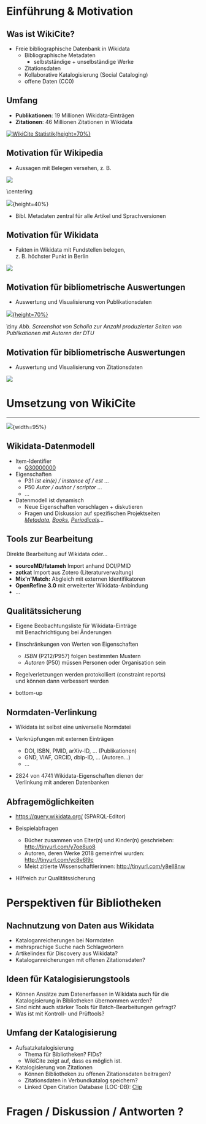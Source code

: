 # Einführung & Motivation

## Was ist WikiCite?

* Freie bibliographische Datenbank in Wikidata
    * Bibliographische Metadaten
      * selbstständige + unselbständige Werke
    * Zitationsdaten
    * Kollaborative Katalogisierung (Social Cataloging)
    * offene Daten (CC0)


## Umfang

* **Publikationen**: 19 Millionen Wikidata-Einträgen
* **Zitationen**: 46 Millionen Zitationen in Wikidata

<!--2,3 Mio Medieneinheiten UB Mannheim-->
<!--BASE hat 127 Mio-->

<!--39% von Wikidata-Einträgen insgesamt sind Publikationen, 10% aller Aussagen in Wikidata sind Zitationen -->

[![WikiCite Statistik](img/wikicite-stats-annotated.png){height=70%}](http://wikicite.org/statistics.html)


## Motivation für Wikipedia

* Aussagen mit Belegen versehen, z. B.

![](img/Wikipedia-Belege.png)

\centering

![](img/Wikipedia-Belege-Fussnoten.png){height=40%}

* Bibl. Metadaten zentral für alle Artikel und Sprachversionen


## Motivation für Wikidata

* Fakten in Wikidata mit Fundstellen belegen,\
z.&nbsp;B. höchster Punkt in Berlin

[![](img/fundstelle-wikidata-berlin.jpg)](https://www.wikidata.org/wiki/Q64#P610)


<!--
## Motivation für bibliometrische Auswertungen

* Auswertung und Visualisierung von Zitationsdaten

[![](img/Scholia-Koautorengraph-Zika-Korpus.jpg)](https://tools.wmflabs.org/scholia/topic/Q202864#Co-author%20graph)

-->

## Motivation für bibliometrische Auswertungen

* Auswertung und Visualisierung von Publikationsdaten

[![](img/scholia-organization-example.png){height=70%}](https://tools.wmflabs.org/scholia/organization/Q1269766#Page%20production)

\tiny _Abb. Screenshot von Scholia zur Anzahl produzierter Seiten von Publikationen mit Autoren der DTU_


## Motivation für bibliometrische Auswertungen

* Auswertung und Visualisierung von Zitationsdaten

[![](img/scholia-citation-graph.png)](https://tools.wmflabs.org/scholia/work/Q24314690)


# Umsetzung von WikiCite

---

![](img/wikicite-annotated-item-de.png){width=95%}


## Wikidata-Datenmodell

* Item-Identifier 
    - [Q30000000](http://www.wikidata.org/entity/Q30000000)
* Eigenschaften
    - P31 *ist ein(e) / instance of / est ...*
    - P50 *Autor / author / scriptor ...*
    - ...
* Datenmodell ist dynamisch
    * Neue Eigenschaften vorschlagen + diskutieren
    * Fragen und Diskussion auf spezifischen Projektseiten\
      *[Metadata](https://www.wikidata.org/wiki/Wikidata:WikiProject_Source_MetaData),
      [Books](https://www.wikidata.org/wiki/Wikidata:WikiProject_Books),
      [Periodicals](https://www.wikidata.org/wiki/Wikidata:WikiProject_Periodicals)...*


## Tools zur Bearbeitung

Direkte Bearbeitung auf Wikidata oder...

* **sourceMD/fatameh** Import anhand DOI/PMID
* **zotkat** Import aus Zotero (Literaturverwaltung)
* **Mix'n'Match:** Abgleich mit externen Identifikatoren
* **OpenRefine 3.0** mit erweiterter Wikidata-Anbindung
* ...


## Qualitätssicherung

* Eigene Beobachtungsliste für Wikidata-Einträge\
  mit Benachrichtigung bei Änderungen

* Einschränkungen von Werten von Eigenschaften
    * *ISBN* (P212/P957) folgen bestimmten Mustern
    * *Autoren* (P50) müssen Personen oder Organisation sein

* Regelverletzungen werden protokolliert (constraint reports)\
  und können dann verbessert werden

* bottom-up


## Normdaten-Verlinkung 

* Wikidata ist selbst eine universelle Normdatei

* Verknüpfungen mit externen Einträgen
    * DOI, ISBN, PMID, arXiv-ID, ... (Publikationen)
    * GND, VIAF, ORCID, dblp-ID, ... (Autoren...)
    * ...

* 2824 von 4741 Wikidata-Eigenschaften dienen der\
  Verlinkung mit anderen Datenbanken


## Abfragemöglichkeiten

* <https://query.wikidata.org/> (SPARQL-Editor)

* Beispielabfragen
    * Bücher zusammen von Elter(n) und Kinder(n) geschrieben: <http://tinyurl.com/y7oe8uo8>
    * Autoren, deren Werke 2018 gemeinfrei wurden: <http://tinyurl.com/yc8v6l9c>
    * Meist zitierte Wissenschaftlerinnen: <http://tinyurl.com/y8ell8nw>

* Hilfreich zur Qualitätssicherung


# Perspektiven für Bibliotheken

## Nachnutzung von Daten aus Wikidata

* Kataloganreicherungen bei Normdaten
* mehrsprachige Suche nach Schlagwörtern
* Artikelindex für Discovery aus Wikidata?
* Kataloganreicherungen mit offenen Zitationsdaten?


## Ideen für Katalogisierungstools

* Können Ansätze zum Datenerfassen in Wikidata auch für die Katalogisierung
  in Bibliotheken übernommen werden?
* Sind nicht auch stärker Tools für Batch-Bearbeitungen gefragt?
* Was ist mit Kontroll- und Prüftools?


## Umfang der Katalogisierung

* Aufsatzkatalogisierung
    * Thema für Bibliotheken? FIDs?
    * WikiCite zeigt auf, dass es möglich ist.
* Katalogisierung von Zitationen
    * Können Bibliotheken zu offenen Zitationsdaten beitragen?
    * Zitationsdaten in Verbundkatalog speichern?
    * Linked Open Citation Database (LOC-DB): [Clip](https://www.youtube.com/watch?v=k8ST-bX4BKs)


# Fragen / Diskussion / Antworten ?

